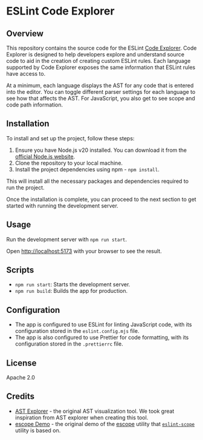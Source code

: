 # ESLint Code Explorer

## Overview

This repository contains the source code for the ESLint [Code Explorer](https://explorer.eslint.org). Code Explorer is designed to help developers explore and understand source code to aid in the creation of creating custom ESLint rules. Each language supported by Code Explorer exposes the same information that ESLint rules have access to.

At a minimum, each language displays the AST for any code that is entered into the editor. You can toggle different parser settings for each language to see how that affects the AST. For JavaScript, you also get to see scope and code path information.

## Installation

To install and set up the project, follow these steps:

1. Ensure you have Node.js v20 installed. You can download it from the [official Node.js website](https://nodejs.org/).
2. Clone the repository to your local machine.
3. Install the project dependencies using npm - `npm install`.

This will install all the necessary packages and dependencies required to run the project.

Once the installation is complete, you can proceed to the next section to get started with running the development server.

## Usage

Run the development server with `npm run start`.

Open [http://localhost:5173](http://localhost:5173) with your browser to see the result.

## Scripts

-   `npm run start`: Starts the development server.
-   `npm run build`: Builds the app for production.

## Configuration

-   The app is configured to use ESLint for linting JavaScript code, with its configuration stored in the `eslint.config.mjs` file.
-   The app is also configured to use Prettier for code formatting, with its configuration stored in the `.prettierrc` file.

## License

Apache 2.0

## Credits

-   [AST Explorer](https://astexplorer.net) - the original AST visualization tool. We took great inspiration from AST explorer when creating this tool.
-   [escope Demo](http://mazurov.github.io/escope-demo/) - the original demo of the [escope](https://github.com/estools/escope) utility that [`eslint-scope`](https://github.com/eslint/js/tree/main/packages/eslint-scope) utility is based on.
